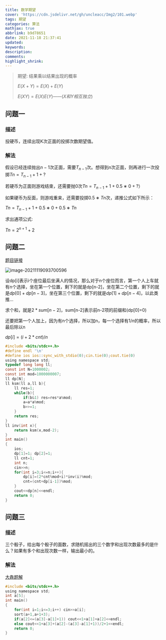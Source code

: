 ```yaml
---
title: 数学期望
cover: 'https://cdn.jsdelivr.net/gh/uncleacc/Img2/101.webp'
tags: 期望
categories: 算法
mathjax: true
abbrlink: b9d78651
date: 2021-11-18 21:37:41
updated:
keywords:
description:
comments:
highlight_shrink:
---
```


>期望: 结果乘以结果出现的概率
>
>$E(X+Y)=E(X)+E(Y)$
>
>$E(XY)=E(X)E(Y)——(X和Y相互独立)$

## 问题一

### 描述

投硬币，连续出现K次正面的投掷次数期望值。

### 解法

假设已经连续抛出$n-1$次正面，需要$T_{n−1}$次。想得到$n$次正面，则再进行一次投掷$Tn=T_{n−1}+1+?$

若硬币为正面则游戏结束，还需要抛0次$Tn=T_{n−1}+1+0.5∗0+?$）

如果硬币为反面，则游戏重来，还需要投掷$0.5∗Tn$次，递推公式如下所示：

$Tn=T_{n−1}+1+0.5∗0+0.5∗Tn$

求出通项公式:

$Tn=2^{n+1}+2$

## 问题二

[题目链接](https://ac.nowcoder.com/acm/problem/25193)

![image-20211119093700596](https://cdn.jsdelivr.net/gh/uncleacc/sucai_2/image-20211119093700596.png)

设dp[i]表示i个座位最后坐满人的情况，那么对于n个座位而言，第一个人上车就有n个选择，坐在第一个位置，剩下的就是dp[n-2]，坐在第二个位置，剩下的就是$dp[0]+dp[n-3]$，坐在第三个位置，剩下的就是$dp[1]+dp[n-4]$，以此类推...

求个和，就是$2*sum[n-2]$，sum[n-2]表示前n-2项的前缀和(dp[0]=0)

还要把第一个人加上，因为有n个选择，所以加n，每一个选择有$1/n$的概率，所以最后除以n

$dp[i]=(i+2*cnt)/n$

```c
#include <bits/stdc++.h>
#define endl '\n'
#define ios ios::sync_with_stdio(0);cin.tie(0);cout.tie(0)
using namespace std;
typedef long long ll;
const int N=1000002;
const int mod=1000000007;
ll dp[N];
ll ksm(ll a,ll b){
	ll res=1;
	while(b){
		if(b&1) res=res*a%mod;
		a=a*a%mod;
		b>>=1; 
	}
	return res;
}
ll inv(int x){
	return ksm(x,mod-2);
}
int main()
{
	ios;
	dp[1]=1; dp[2]=1;
	ll cnt=1;
	int n;
	cin>>n;
	for(int i=3;i<=n;i++){
		dp[i]=(2*cnt%mod+i)*inv(i)%mod;
		cnt=(cnt+dp[i-1])%mod;
	}
	cout<<dp[n]<<endl;
	return 0;
}
```

## 问题三

### 描述

三个骰子，给出每个骰子的面数，求随机摇出的三个数字和出现次数最多的是什么？如果有多个和出现次数一样，输出最小的。

### 解法

[大犇题解](https://p31prshut.blog.luogu.org/ti-xie-p2911-usaco08oct-niu-gu-tou-bovine-bones)

```c
#include <bits/stdc++.h>
using namespace std;
int a[5];
int main()
{
	for(int i=1;i<=3;i++) cin>>a[i];
	sort(a+1,a+1+3);
	if(a[2]<=(a[3]-a[1]+1)) cout<<1+a[1]+a[2]<<endl;
	else cout<<1+a[3]+(a[2]-(a[3]-a[1]+1))/2+1<<endl;
	return 0;
}
```

